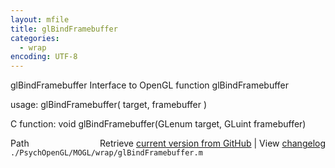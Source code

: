```yaml
---
layout: mfile
title: glBindFramebuffer
categories:
  - wrap
encoding: UTF-8
---
```


glBindFramebuffer  Interface to OpenGL function glBindFramebuffer

usage:  glBindFramebuffer( target, framebuffer )

C function:  void glBindFramebuffer(GLenum target, GLuint framebuffer)


<div class="code_header" style="text-align:right;">
  <span style="float:left;">Path&nbsp;&nbsp;</span> <span class="counter">Retrieve <a href=
  "https://raw.github.com/Psychtoolbox-3/Psychtoolbox-3/beta/./PsychOpenGL/MOGL/wrap/glBindFramebuffer.m">current version from GitHub</a> | View <a href=
  "https://github.com/Psychtoolbox-3/Psychtoolbox-3/commits/beta/./PsychOpenGL/MOGL/wrap/glBindFramebuffer.m">changelog</a></span>
</div>
<div class="code">
  <code>./PsychOpenGL/MOGL/wrap/glBindFramebuffer.m</code>
</div>
